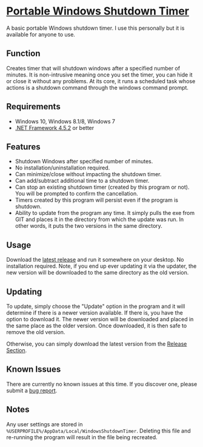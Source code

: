 # [Portable Windows Shutdown Timer](https://github.com/taylorflatt/windows-shutdown-timer/releases/tag/2.1.0.0)
A basic portable Windows shutdown timer. I use this personally but it is available for anyone to use. 

## Function

Creates timer that will shutdown windows after a specified number of minutes. It is non-intrusive meaning once you set the timer, you can hide it or close it without any problems. At its core, it runs a scheduled task whose actions is a shutdown command through the windows command prompt.

## Requirements

* Windows 10, Windows 8.1/8, Windows 7
* [.NET Framework 4.5.2](https://www.microsoft.com/en-us/download/details.aspx?id=42642) or better

## Features

* Shutdown Windows after specified number of minutes.
* No installation/uninstallation required.
* Can minimize/close without impacting the shutdown timer.
* Can add/subtract additional time to a shutdown timer.
* Can stop an existing shutdown timer (created by this program or not). You will be prompted to confirm the cancellation.
* Timers created by this program will persist even if the program is shutdown.
* Ability to update from the program any time. It simply pulls the exe from GIT and places it in the directory from which the update was run. In other words, it puts the two versions in the same directory.

## Usage

Download the [latest release](https://github.com/taylorflatt/windows-shutdown-timer/releases) and run it somewhere on your desktop. No installation required. Note, if you end up ever updating it via the updater, the new version will be downloaded to the same directory as the old version.

## Updating

To update, simply choose the "Update" option in the program and it will determine if there is a newer version available. If there is, you have the option to download it. The newer version will be downloaded and placed in the same place as the older version. Once downloaded, it is then safe to remove the old version.

Otherwise, you can simply download the latest version from the [Release Section](https://github.com/taylorflatt/windows-shutdown-timer/releases).

## Known Issues

There are currently no known issues at this time. If you discover one, please submit a [bug report](https://github.com/taylorflatt/windows-shutdown-timer/issues).

## Notes

Any user settings are stored in `%USERPROFILE%/AppData/Local/WindowsShutdownTimer`. Deleting this file and re-running the program will result in the file being recreated.
